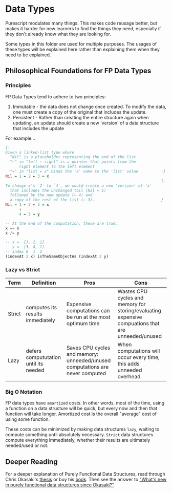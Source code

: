 # Data Types

Purescript modulates many things. This makes code reusage better, but makes it harder for new learners to find the things they need, especially if they don't already know what they are looking for.

Some types in this folder are used for multiple purposes. The usages of these types will be explained here rather than explaining them when they need to be explained.

## Philosophical Foundations for FP Data Types

### Principles

FP Data Types tend to adhere to two principles:

1. Immutable - the data does not change once created. To modify the data, one must create a copy of the original that includes the update.
2. Persistent - Rather than creating the entire structure again when updating, an update should create a new 'version' of a data structure that includes the update

For example...
```purescript
{-
Given a linked-list type where
  "Nil" is a placeholder representing the end of the list
  "←" in "left ← right" is a pointer that points from the
      right element to the left element
  "=" in "list = x" binds the 'x' name to the 'list' value          -}
Nil ← 1 ← 2 ← 3 = x
                                                                    {-
To change x's `2` to `4`, we would create a new 'version' of 'x'
  that includes the unchanged tail (Nil ← 1)
  followed by the new update (← 4) and
  a copy of the rest of the list (← 3).                            -}
Nil ← 1 ← 2 ← 3 = x
      ↑
      4 ← 3 = y

-- At the end of the computation, these are true:
x == x
x /= y

-- x =  [3, 2, 1]
-- y =  [3, 4, 1]
-- index 0  1  2
(indexAt 2 x) isTheSameObjectAs (indexAt 2 y)
```

### Lazy vs Strict

| Term | Definition | Pros | Cons
| - | - | - | - |
| Strict | computes its results immediately | Expensive computations can be run at the most optimum time | Wastes CPU cycles and memory for storing/evaluating expensive compuations that are unneeded/unused |
| Lazy | defers compututation until its needed | Saves CPU cycles and memory: unneeded/unused computations are never computed | When computations will occur every time, this adds unneeded overhead

### Big O Notation

FP data types have `amortized` costs. In other words, most of the time, using a function on a data structure will be quick, but every now and then that function will take longer. Amortized cost is the overall "average" cost of using some function.

These costs can be minimized by making data structures `lazy`, waiting to compute something until absolutely necessary. `Strict` data structures compute everything immediately, whether their results are ultimately needed/used or not.

## Deeper Reading

For a deeper explanation of Purely Functional Data Structures, read through Chris Okasaki's [thesis](https://www.cs.cmu.edu/~rwh/theses/okasaki.pdf) or buy his [book](https://www.amazon.com/Purely-Functional-Structures-Chris-Okasaki/dp/0521663504). Then see the answer to ["What's new in purely functional data structures since Okasaki?"](https://cstheory.stackexchange.com/questions/1539/whats-new-in-purely-functional-data-structures-since-okasaki)
